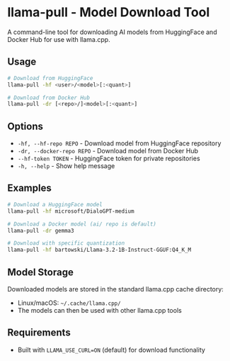 # llama-pull - Model Download Tool

A command-line tool for downloading AI models from HuggingFace and Docker Hub for use with llama.cpp.

## Usage

```bash
# Download from HuggingFace
llama-pull -hf <user>/<model>[:<quant>]

# Download from Docker Hub
llama-pull -dr [<repo>/]<model>[:<quant>]
```

## Options

- `-hf, --hf-repo REPO` - Download model from HuggingFace repository
- `-dr, --docker-repo REPO` - Download model from Docker Hub
- `--hf-token TOKEN` - HuggingFace token for private repositories
- `-h, --help` - Show help message

## Examples

```bash
# Download a HuggingFace model
llama-pull -hf microsoft/DialoGPT-medium

# Download a Docker model (ai/ repo is default)
llama-pull -dr gemma3

# Download with specific quantization
llama-pull -hf bartowski/Llama-3.2-1B-Instruct-GGUF:Q4_K_M
```

## Model Storage

Downloaded models are stored in the standard llama.cpp cache directory:
- Linux/macOS: `~/.cache/llama.cpp/`
- The models can then be used with other llama.cpp tools

## Requirements

- Built with `LLAMA_USE_CURL=ON` (default) for download functionality
